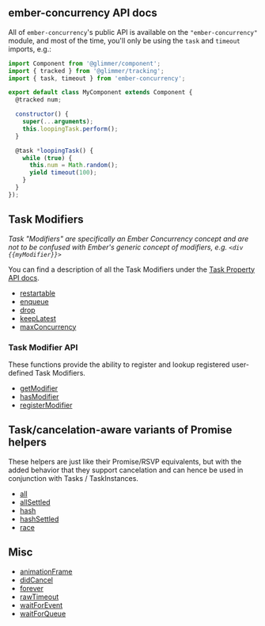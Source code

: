 ## ember-concurrency API docs

All of `ember-concurrency`'s public API is available
on the `"ember-concurrency"` module, and
most of the time, you'll only be using the `task` and `timeout`
imports, e.g.:

```js
import Component from '@glimmer/component';
import { tracked } from '@glimmer/tracking';
import { task, timeout } from 'ember-concurrency';

export default class MyComponent extends Component {
  @tracked num;

  constructor() {
    super(...arguments);
    this.loopingTask.perform();
  }

  @task *loopingTask() {
    while (true) {
      this.num = Math.random();
      yield timeout(100);
    }
  }
});
```

## Task Modifiers

_Task "Modifiers" are specifically an Ember Concurrency concept and are not to be confused with Ember's generic concept of modifiers, e.g. `<div {{myModifier}}>`_

You can find a description of all the Task Modifiers
under the [Task Property API docs](TaskProperty.html).

- [restartable](TaskProperty.html#restartable)
- [enqueue](TaskProperty.html#enqueue)
- [drop](TaskProperty.html#drop)
- [keepLatest](TaskProperty.html#keepLatest)
- [maxConcurrency](TaskProperty.html#maxConcurrency)

### Task Modifier API

These functions provide the ability to register and lookup registered user-defined
Task Modifiers.

- [getModifier](global.html#getModifier)
- [hasModifier](global.html#hasModifier)
- [registerModifier](global.html#registerModifier)

## Task/cancelation-aware variants of Promise helpers

These helpers are just like their Promise/RSVP equivalents, but with
the added behavior that they support cancelation and can hence be
used in conjunction with Tasks / TaskInstances.

- [all](global.html#all)
- [allSettled](global.html#allSettled)
- [hash](global.html#hash)
- [hashSettled](global.html#hashSettled)
- [race](global.html#race)

## Misc

- [animationFrame](global.html#animationFrame)
- [didCancel](global.html#didCancel)
- [forever](global.html#forever)
- [rawTimeout](global.html#rawTimeout)
- [waitForEvent](global.html#waitForEvent)
- [waitForQueue](global.html#waitForQueue)
